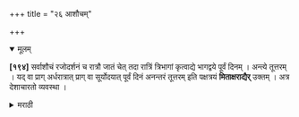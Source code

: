 +++
title = "२६ आशौचम्"

+++

<details open><summary>मूलम्</summary>

**[१९४]** सर्वाशौचं रजोदर्शनं च रात्रौ जातं चेत् तदा रात्रिं त्रिभागां कृत्वाद्ये भागद्वये पूर्वं दिनम् । अन्त्ये तूत्तरम् । यद् वा प्राग् अर्धरात्रात् प्राग् वा सूर्योदयात् पूर्वं दिनं अनन्तरं तूत्तरम् इति पक्षत्रयं **मिताक्षराद्यैर्** उक्तम् । अत्र देशाचारतो व्यवस्था । 
</details>

<details><summary>मराठी</summary>

आतां आशौच कसें धरावें तें साङ्गतो. 

सर्वही आशौच व रजोदर्शन रात्री झाले असेल तर रात्रीचे ३ विभाग करून, प्रथम २ भागाम्त झाल्यास पूर्व दिवस, व ३ याम्त उत्तर दिवस प्रथम धरावा. किंवा २ भाग करून अर्धरात्रपर्यम्त प्रथम, नन्तर उत्तर दिवस धरावा. किंवा सूर्योदयापासून पूर्व, नन्तर द्वितीय असे ३ पक्ष आहेत. याञ्ची देशाचाराने व्यवस्था जाणावी. 
</details>
